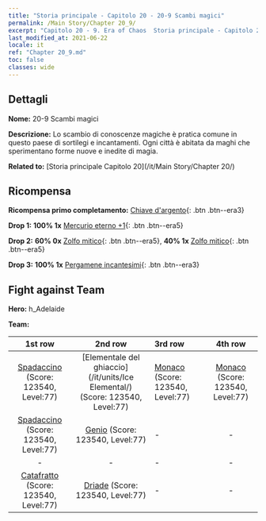 ```yaml
---
title: "Storia principale - Capitolo 20 - 20-9 Scambi magici"
permalink: /Main Story/Chapter 20_9/
excerpt: "Capitolo 20 - 9. Era of Chaos  Storia principale - Capitolo 20_9. 20-9 Scambi magici"
last_modified_at: 2021-06-22
locale: it
ref: "Chapter 20_9.md"
toc: false
classes: wide
---
```


## Dettagli

 **Nome:** 20-9 Scambi magici

 **Descrizione:** Lo scambio di conoscenze magiche è pratica comune in questo paese di sortilegi e incantamenti. Ogni città è abitata da maghi che sperimentano forme nuove e inedite di magia.

 **Related to:** [Storia principale Capitolo 20](/it/Main Story/Chapter 20/)

## Ricompensa

 **Ricompensa primo completamento:** [Chiave d'argento](/ItemsIT/con_693/){: .btn .btn--era3}

 **Drop 1:** **100% 1x** [Mercurio eterno +1](/ItemsIT/mat_70/){: .btn .btn--era5}

 **Drop 2:** **60% 0x** [Zolfo mitico](/ItemsIT/mat_64/){: .btn .btn--era5}, **40% 1x** [Zolfo mitico](/ItemsIT/mat_64/){: .btn .btn--era5}

 **Drop 3:** **100% 1x** [Pergamene incantesimi](/ItemsIT/con_694/){: .btn .btn--era3}


## Fight against Team
 **Hero:** h_Adelaide

 **Team:**


  | 1st row | 2nd row | 3rd row | 4th row |
  |:----:|:----:|:----|:----:|
  | [Spadaccino](/it/units/Swordsman/) (Score: 123540, Level:77)  | [Elementale del ghiaccio](/it/units/Ice Elemental/) (Score: 123540, Level:77)  | [Monaco](/it/units/Monk/) (Score: 123540, Level:77)  | [Monaco](/it/units/Monk/) (Score: 123540, Level:77)  |
  | [Spadaccino](/it/units/Swordsman/) (Score: 123540, Level:77)  | [Genio](/it/units/Genie/) (Score: 123540, Level:77)  | - | - |
  | - | - | - | - |
  | [Catafratto](/it/units/Cavalier/) (Score: 123540, Level:77)  | [Driade](/it/units/Sprite/) (Score: 123540, Level:77)  | - | - |


